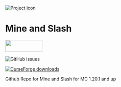 ![Project icon](https://i.ibb.co/n6RVgvz/636940180462085154.png)

# Mine and Slash 

<p><a href="https://discord.gg/KnqNhVu"><img src="https://image.ibb.co/cHrwcq/0-lq-C3-g-Iu-W9-L9xxn.png" alt="" width="116" height="37" /></a></p>

![GitHub issues](https://github.com/RobertSkalko/Mine-And-Slash-Rework/issues)

[![CurseForge downloads](http://cf.way2muchnoise.eu/full_306575_downloads.svg)](https://www.curseforge.com/minecraft/mc-mods/mine-and-slash-reloaded)

Github Repo for Mine and Slash for MC 1.20.1 and up
